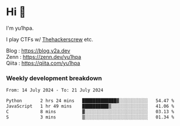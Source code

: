 # Hi 👋

I'm yu1hpa.

I play CTFs w/ [Thehackerscrew](https://www.thehackerscrew.team/) etc.

Blog : https://blog.y2a.dev  
Zenn : https://zenn.dev/yu1hpa  
Qiita : https://qiita.com/yu1hpa  

### Weekly development breakdown

<!--START_SECTION:waka-->

```txt
From: 14 July 2024 - To: 21 July 2024

Python       2 hrs 24 mins   █████████████▓░░░░░░░░░░░   54.47 %
JavaScript   1 hr 49 mins    ██████████▒░░░░░░░░░░░░░░   41.06 %
C            8 mins          ▓░░░░░░░░░░░░░░░░░░░░░░░░   03.13 %
S            3 mins          ▒░░░░░░░░░░░░░░░░░░░░░░░░   01.34 %
```

<!--END_SECTION:waka-->

